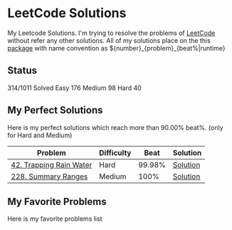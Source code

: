 # LeetCode Solutions
My Leetcode Solutions. I'm trying to resolve the problems of [LeetCode](https://leetcode.com/problemset/all/) without refer any other solutions. All of my solutions place on the this [package](https://github.com/extremania/leetcode/tree/master/leetcode/src/com/github/extermania/leetcode) with name convention as ${number}\_{problem}\_{beat%|runtime}

## Status
314/1011 Solved
Easy 176 
Medium 98 
Hard 40

## My Perfect Solutions
Here is my perfect solutions which reach more than 90.00% beat%. (only for Hard and Medium)

|Problem|Difficulty|Beat|Solution|  
|-------|----------|----|--------|
|[42. Trapping Rain Water](https://leetcode.com/problems/trapping-rain-water/)|Hard|99.98%|[Solution](https://github.com/extremania/leetcode/blob/master/leetcode/src/com/github/extermania/leetcode/%240042_Trapping_Rain_Water_99_98.java)|
|[228. Summary Ranges](https://leetcode.com/problems/summary-ranges/)|Medium|100%|[Solution](https://github.com/extremania/leetcode/blob/master/leetcode/src/com/github/extermania/leetcode/%240228_Summary_Ranges_100.java)|


## My Favorite Problems
Here is my favorite problems list
